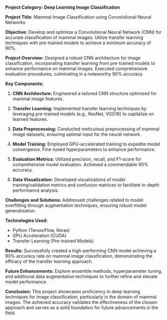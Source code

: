 **Project Category: Deep Learning Image Classification**

**Project Title:** Mammal Image Classification using Convolutional Neural Networks

**Objective:**
Develop and optimize a Convolutional Neural Network (CNN) for accurate classification of mammal images. Utilize transfer learning techniques with pre-trained models to achieve a minimum accuracy of 90%.

**Project Overview:**
Designed a robust CNN architecture for image classification, incorporating transfer learning from pre-trained models to enhance performance on mammal images. Executed comprehensive evaluation procedures, culminating in a noteworthy 90% accuracy.

**Key Components:**
1. **CNN Architecture:** Engineered a tailored CNN structure optimized for mammal image features.
  
2. **Transfer Learning:** Implemented transfer learning techniques by leveraging pre-trained models (e.g., ResNet, VGG16) to capitalize on learned features.

3. **Data Preprocessing:** Conducted meticulous preprocessing of mammal image datasets, ensuring optimal input for the neural network.

4. **Model Training:** Employed GPU-accelerated training to expedite model convergence. Fine-tuned hyperparameters to enhance performance.

5. **Evaluation Metrics:** Utilized precision, recall, and F1-score for comprehensive model evaluation. Achieved a commendable 90% accuracy.

6. **Data Visualization:** Developed visualizations of model training/validation metrics and confusion matrices to facilitate in-depth performance analysis.

**Challenges and Solutions:**
Addressed challenges related to model overfitting through augmentation techniques, ensuring robust model generalization.

**Technologies Used:**
- Python (TensorFlow, Keras)
- GPU Acceleration (CUDA)
- Transfer Learning (Pre-trained Models)

**Results:**
Successfully created a high-performing CNN model achieving a 90% accuracy rate on mammal image classification, demonstrating the efficacy of the transfer learning approach.

**Future Enhancements:**
Explore ensemble methods, hyperparameter tuning, and additional data augmentation techniques to further refine and elevate model performance.

**Conclusion:**
This project showcases proficiency in deep learning techniques for image classification, particularly in the domain of mammal images. The achieved accuracy validates the effectiveness of the chosen approach and serves as a solid foundation for future advancements in the field.